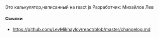 Это калькулятор,написанный на react js
Разработчик: Михайлов Лев
#### Ссылки
 * https://github.com/LevMikhaylov/react/blob/master/changelog.md 
